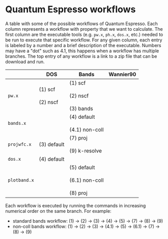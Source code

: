 # Quantum Espresso workflows

A table with some of the possible workflows of Quantum Espresso.
Each column represents a workflow with property that we want to calculate.
The first column are the executable tools (e.g. `pw.x`, `ph.x`, `dos.x`, etc.) needed to be run to execute that specific workflow.
For any given column, each entry is labeled by a number and a brief description of the executable.
Numbers may have a "dot" such as 4.1, this happens when a workflow has multiple branches.
The top entry of any workflow is a link to a zip file that can be download and run.

|            | DOS                     | Bands                                                   | Wannier90 |
|------------|-------------------------|---------------------------------------------------------|-----------|
|`pw.x`      | (1) scf<br><br>(2) nscf | (1) scf <br><br> (2) nscf <br><br> (3) bands            |           |
|`bands.x`   |                         | (4) default <br><br> (4.1) non-coll                     |           |
|`projwfc.x` | (3) default             | (7) proj <br><br> (9) k-resolve                         |           |
|`dos.x`     | (4) default             |                                                         |           |
|`plotband.x`|                         | (5) default <br><br> (6.1) non-coll <br><br> (8) proj   |           |

Each workflow is executed by running the commands in increasing numerical order on the same branch. For example:
 - standard bands workflow: (1) &rarr; (2) -> (3) -> (4) -> (5) -> (7) -> (8) -> (9)
 - non-coll bands workflow: (1) -> (2) -> (3) -> (4.1) -> (5) -> (6.1) -> (7) -> (8) -> (9)
